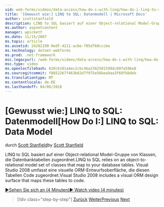 ```yaml
---
uid: web-forms/videos/data-access/how-do-i-with-linq/how-do-i-linq-to-sql-data-model
title: '[Gewusst wie:] LINQ to SQL: Datenmodell | Microsoft Docs'
author: scottstanfield
description: LINQ to SQL basiert auf einer Object-relational Model-Gruppe von Klassen, die Datenbanktabellen zugeordnet. Visual Studio 2008 umfasst eine visuelle Entwurfsoberfläche von ORM...
ms.author: aspnetcontent
manager: wpickett
ms.date: 11/15/2007
ms.topic: article
ms.assetid: 24282199-9edf-4211-ac6e-f05df68cccbe
ms.technology: dotnet-webforms
ms.prod: .net-framework
msc.legacyurl: /web-forms/videos/data-access/how-do-i-with-linq/how-do-i-linq-to-sql-data-model
msc.type: video
ms.openlocfilehash: 628cb181a4ec2cbc4ba2382501599dc89fa596e8
ms.sourcegitcommit: f8852267f463b62d7f975e56bea9aa3f68fbbdeb
ms.translationtype: MT
ms.contentlocale: de-DE
ms.lasthandoff: 04/06/2018
---
```

<a name="how-do-i-linq-to-sql-data-model"></a><span data-ttu-id="6a8d1-104">[Gewusst wie:] LINQ to SQL: Datenmodell</span><span class="sxs-lookup"><span data-stu-id="6a8d1-104">[How Do I:] LINQ to SQL: Data Model</span></span>
====================
<span data-ttu-id="6a8d1-105">durch [Scott Stanfield](https://github.com/scottstanfield)</span><span class="sxs-lookup"><span data-stu-id="6a8d1-105">by [Scott Stanfield](https://github.com/scottstanfield)</span></span>

<span data-ttu-id="6a8d1-106">LINQ to SQL basiert auf einer Object-relational Model-Gruppe von Klassen, die Datenbanktabellen zugeordnet.</span><span class="sxs-lookup"><span data-stu-id="6a8d1-106">LINQ to SQL relies on an object-to-relational model set of classes that map to your database tables.</span></span> <span data-ttu-id="6a8d1-107">Visual Studio 2008 umfasst eine visuelle ORM-Entwurfsoberfläche, die diesen Tabellen Code zugeordnet.</span><span class="sxs-lookup"><span data-stu-id="6a8d1-107">Visual Studio 2008 includes a visual ORM design surface that maps these tables to code.</span></span>

[<span data-ttu-id="6a8d1-108">&#9654;Sehen Sie sich an (4 Minuten)</span><span class="sxs-lookup"><span data-stu-id="6a8d1-108">&#9654; Watch video (4 minutes)</span></span>](https://channel9.msdn.com/Blogs/ASP-NET-Site-Videos/how-do-i-linq-to-sql-data-model)

> [!div class="step-by-step"]
> <span data-ttu-id="6a8d1-109">[Zurück](how-do-i-linq-to-sql-overview.md)
> [Weiter](how-do-i-linq-to-sql-querying-the-database.md)</span><span class="sxs-lookup"><span data-stu-id="6a8d1-109">[Previous](how-do-i-linq-to-sql-overview.md)
[Next](how-do-i-linq-to-sql-querying-the-database.md)</span></span>

